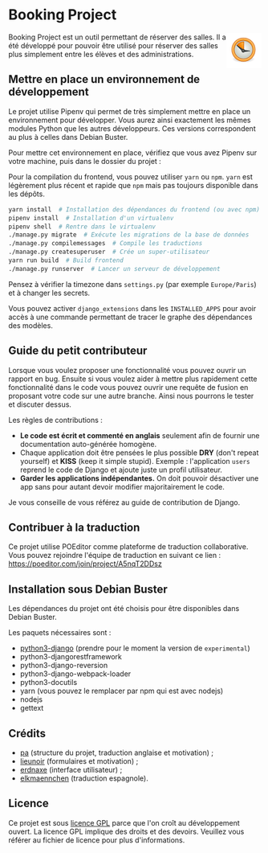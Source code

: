 # Booking Project

<img align="right" width="70" height="70" src="static/favicon/mstile-70x70.png">
Booking Project est un outil permettant de réserver des salles.
Il a été développé pour pouvoir être utilisé pour réserver des salles plus simplement
entre les élèves et des administrations.

## Mettre en place un environnement de développement

Le projet utilise Pipenv qui permet de très simplement mettre en place un environnement pour développer.
Vous aurez ainsi exactement les mêmes modules Python que les autres développeurs.
Ces versions correspondent au plus à celles dans Debian Buster.

Pour mettre cet environnement en place, vérifiez que vous avez Pipenv sur votre machine, puis dans le dossier du projet :

Pour la compilation du frontend, vous pouvez utiliser `yarn` ou `npm`.
`yarn` est légèrement plus récent et rapide que `npm` mais pas toujours disponible dans les dépôts.

```bash
yarn install  # Installation des dépendances du frontend (ou avec npm)
pipenv install  # Installation d'un virtualenv
pipenv shell  # Rentre dans le virtualenv
./manage.py migrate  # Exécute les migrations de la base de données
./manage.py compilemessages  # Compile les traductions
./manage.py createsuperuser  # Crée un super-utilisateur
yarn run build  # Build frontend
./manage.py runserver  # Lancer un serveur de développement
```

Pensez à vérifier la timezone dans `settings.py` (par exemple `Europe/Paris`) et à changer les secrets.

Vous pouvez activer `django_extensions` dans les `INSTALLED_APPS` pour avoir accès à une commande permettant
de tracer le graphe des dépendances des modèles. 

## Guide du petit contributeur

Lorsque vous voulez proposer une fonctionnalité vous pouvez ouvrir un rapport en bug.
Ensuite si vous voulez aider à mettre plus rapidement cette fonctionnalité dans le code vous pouvez ouvrir une requête de fusion en proposant votre code sur une autre branche. Ainsi nous pourrons le tester et discuter dessus.

Les règles de contributions :

  * **Le code est écrit et commenté en anglais** seulement afin de fournir une documentation auto-générée homogène.
  * Chaque application doit être pensées le plus possible **DRY** (don't repeat yourself) et **KISS** (keep it simple stupid).
    Exemple : l'application `users` reprend le code de Django et ajoute juste un profil utilisateur.
  * **Garder les applications indépendantes.**
    On doit pouvoir désactiver une app sans pour autant devoir modifier majoritairement le code.

Je vous conseille de vous référez au guide de contribution de Django.

## Contribuer à la traduction

Ce projet utilise POEditor comme plateforme de traduction collaborative.
Vous pouvez rejoindre l'équipe de traduction en suivant ce lien :
<https://poeditor.com/join/project/A5nqT2DDsz>

## Installation sous Debian Buster

Les dépendances du projet ont été choisis pour être disponibles dans Debian
Buster.

Les paquets nécessaires sont :

  * [python3-django](https://packages.debian.org/experimental/all/python3-django/download) (prendre pour le moment la version de `experimental`)
  * python3-djangorestframework
  * python3-django-reversion
  * python3-django-webpack-loader
  * python3-docutils
  * yarn (vous pouvez le remplacer par npm qui est avec nodejs)
  * nodejs
  * gettext

## Crédits

 - [pa](https://gitlab.crans.org/pa) (structure du projet, traduction anglaise et motivation) ;
 - [lieunoir](https://gitlab.crans.org/lieunoir) (formulaires et motivation) ;
 - [erdnaxe](https://gitlab.crans.org/erdnaxe) (interface utilisateur) ;
 - [elkmaennchen](https://gitlab.crans.org/elkmaennchen) (traduction espagnole).

## Licence

Ce projet est sous [licence GPL](LICENSE) parce que l'on croît au développement ouvert.
La licence GPL implique des droits et des devoirs.
Veuillez vous référer au fichier de licence pour plus d'informations.
